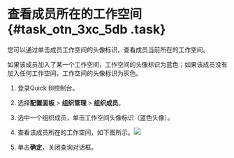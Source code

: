 # 查看成员所在的工作空间 {#task_otn_3xc_5db .task}

您可以通过单击成员工作空间的头像标识，查看成员当前所在的工作空间。

如果该成员加入了某一个工作空间，工作空间的头像标识为蓝色；如果该成员没有加入任何工作空间，工作空间的头像标识为灰色。

1.   登录Quick BI控制台。 
2.   选择**配置面板** \> **组织管理** \> **组织成员**。 
3.   选中一个组织成员，单击工作空间头像标识（蓝色头像）。 
4.   查看该成员所在的工作空间，如下图所示。![](http://static-aliyun-doc.oss-cn-hangzhou.aliyuncs.com/assets/img/9158/1117_zh-CN.png)

 
5.   单击**确定**，关闭查询对话框。 

